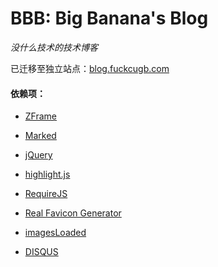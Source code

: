 # BBB: Big Banana's Blog
_没什么技术的技术博客_

已迁移至独立站点：[blog.fuckcugb.com](http://blog.fuckcugb.com)

#### 依赖项：

- [ZFrame](https://github.com/4Oranges/ZFrame)

- [Marked](https://github.com/chjj/marked)
- [jQuery](https://jquery.org)
- [highlight.js](https://highlightjs.org/)
- [RequireJS](http://requirejs.org/)
- [Real Favicon Generator](http://realfavicongenerator.net/)
- [imagesLoaded](http://imagesloaded.desandro.com/)
- [DISQUS](https://disqus.com)

